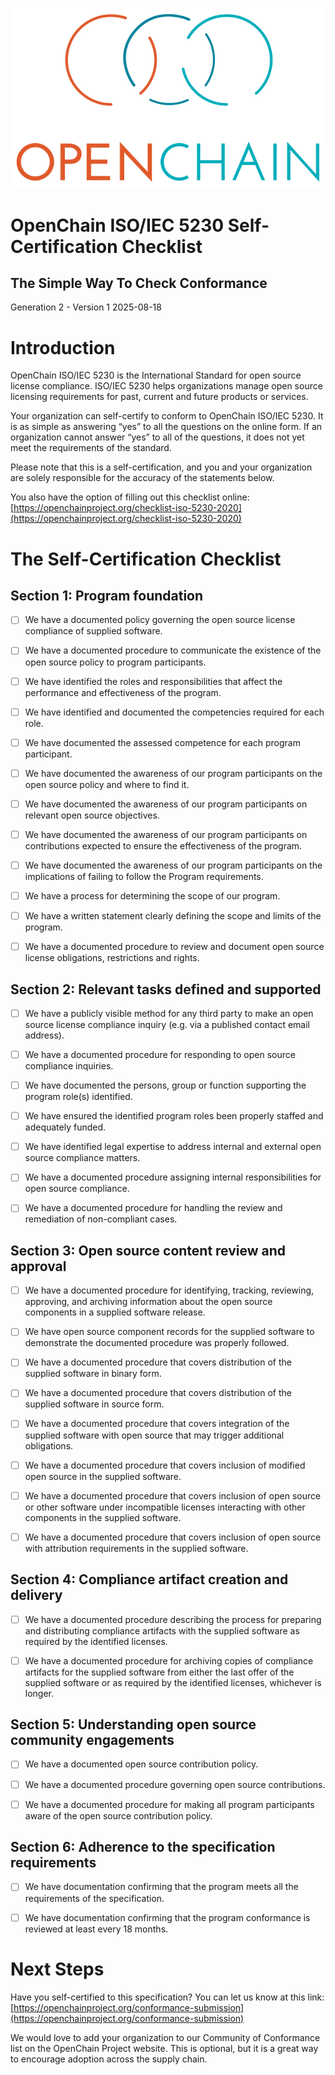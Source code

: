 ![](./media/image1.png "OpenChain logo")

# OpenChain ISO/IEC 5230 Self-Certification Checklist
## The Simple Way To Check Conformance

Generation 2 - Version 1
2025-08-18

# Introduction

OpenChain ISO/IEC 5230 is the International Standard for open source license compliance. ISO/IEC 5230 helps organizations manage open source licensing requirements for past, current and future products or services.

Your organization can self-certify to conform to OpenChain ISO/IEC 5230. It is as simple as answering “yes” to all the questions on the online form. If an organization cannot answer “yes” to all of the questions, it does not yet meet the requirements of the standard.

Please note that this is a self-certification, and you and your organization are solely responsible for the accuracy of the statements below.

You also have the option of filling out this checklist online:
[https://openchainproject.org/checklist-iso-5230-2020](https://openchainproject.org/checklist-iso-5230-2020)

# The Self-Certification Checklist

## Section 1: Program foundation

- [ ]  We have a documented policy governing the open source license compliance of supplied software.

- [ ]  We have a documented procedure to communicate the existence of the open source policy to program participants.

- [ ]  We have identified the roles and responsibilities that affect the performance and effectiveness of the program.

- [ ]  We have identified and documented the competencies required for each role.

- [ ]  We have documented the assessed competence for each program participant.

- [ ]  We have documented the awareness of our program participants on the open source policy and where to find it.

- [ ]  We have documented the awareness of our program participants on relevant open source objectives.

- [ ]  We have documented the awareness of our program participants on contributions expected to ensure the effectiveness of the program.

- [ ]  We have documented the awareness of our program participants on the implications of failing to follow the Program requirements.

- [ ]  We have a process for determining the scope of our program.

- [ ]  We have a written statement clearly defining the scope and limits of the program.

- [ ]  We have a documented procedure to review and document open source license obligations, restrictions and rights.

## Section 2: Relevant tasks defined and supported

- [ ] We have a publicly visible method for any third party to make an open source license compliance inquiry (e.g. via a published contact email address).

- [ ] We have a documented procedure for responding to open source compliance inquiries.

- [ ] We have documented the persons, group or function supporting the program role(s) identified.

- [ ] We have ensured the identified program roles been properly staffed and adequately funded.

- [ ] We have identified legal expertise to address internal and external open source compliance matters.

- [ ] We have a documented procedure assigning internal responsibilities for open source compliance.

- [ ] We have a documented procedure for handling the review and remediation of non-compliant cases.

## Section 3: Open source content review and approval

- [ ]  We have a documented procedure for identifying, tracking, reviewing, approving, and archiving information about the open source components in a supplied software release.

- [ ]  We have open source component records for the supplied software to demonstrate the documented procedure was properly followed.

- [ ]  We have a documented procedure that covers distribution of the supplied software in binary form.

- [ ]  We have a documented procedure that covers distribution of the supplied software in source form.

- [ ]  We have a documented procedure that covers integration of the supplied software with open source that may trigger additional obligations.

- [ ]  We have a documented procedure that covers inclusion of modified open source in the supplied software.

- [ ]  We have a documented procedure that covers inclusion of open source or other software under incompatible licenses interacting with other components in the supplied software.

- [ ]  We have a documented procedure that covers inclusion of open source with attribution requirements in the supplied software.

## Section 4: Compliance artifact creation and delivery

- [ ] We have a documented procedure describing the process for preparing and distributing compliance artifacts with the supplied software as required by the identified licenses.

- [ ] We have a documented procedure for archiving copies of compliance artifacts for the supplied software from either the last offer of the supplied software or as required by the identified licenses, whichever is longer.

## Section 5: Understanding open source community engagements

- [ ] We have a documented open source contribution policy.

- [ ] We have a documented procedure governing open source contributions.

- [ ] We have a documented procedure for making all program participants aware of the open source contribution policy.

## Section 6: Adherence to the specification requirements

- [ ]  We have documentation confirming that the program meets all the requirements of the specification.

- [ ]  We have documentation confirming that the program conformance is reviewed at least every 18 months.

# Next Steps

Have you self-certified to this specification? You can let us know at this link:
[https://openchainproject.org/conformance-submission](https://openchainproject.org/conformance-submission)

We would love to add your organization to our Community of Conformance list on the OpenChain Project website. This is optional, but it is a great way to encourage adoption across the supply chain.